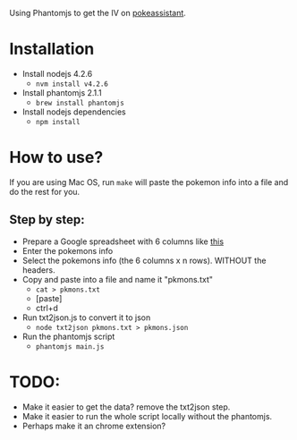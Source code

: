 Using Phantomjs to get the IV on [pokeassistant](http://www.pokeassistant.com).

# Installation

- Install nodejs 4.2.6
	- `nvm install v4.2.6`
- Install phantomjs 2.1.1
	- `brew install phantomjs`
- Install nodejs dependencies
	- `npm install`

# How to use?

If you are using Mac OS, run `make` will paste the pokemon info into a file and do the rest for you.

## Step by step:

- Prepare a Google spreadsheet with 6 columns like [this](https://docs.google.com/spreadsheets/d/1Mt9wKlLojoTYPShjH9OrJj3QeEkIGKnZLUiNsQrO-O4/edit?usp=sharing)
- Enter the pokemons info
- Select the pokemons info (the 6 columns x n rows). WITHOUT the headers.
- Copy and paste into a file and name it "pkmons.txt"
	- `cat > pkmons.txt`
	- [paste]
	- ctrl+d
- Run txt2json.js to convert it to json
	- `node txt2json pkmons.txt > pkmons.json`
- Run the phantomjs script
	- `phantomjs main.js`

# TODO:

- Make it easier to get the data? remove the txt2json step.
- Make it easier to run the whole script locally without the phantomjs.
- Perhaps make it an chrome extension?
